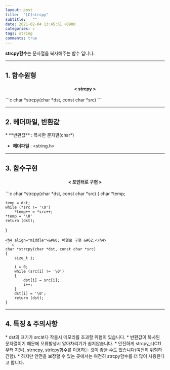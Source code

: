 ```yaml
---
layout: post
title:  "[C]strcpy"
subtitle:   ""
date: 2021-02-04 13:45:51 +0900
categories: c
tags: string
comments: true
---
```


**strcpy함수**는 문자열을 복사해주는 함수 입니다.

* * *
<h2>1. 함수원형</h2>
<h4 align="middle">&#60; strcpy &#62;</h4>
```c
char *strcpy(char *dst, const char *src)
```

* * *
<h2>2. 헤더파일, 반환값</h2>
* **반환값** : 복사한 문자열(char*)

* **헤더파일** : &lt;string.h&gt;

* * *
<h2>3. 함수구현</h2>
<h4 align="middle">&#60; 포인터로 구현 &#62;</h4>
```c
char *strcpy(char *dst, const char *src)
{
    char *temp;

    temp = dst;
    while (*src != '\0')
        *temp++ = *src++;
    *temp = '\0'
    return (dst);
}
```
<h4 align="middle">&#60; 배열로 구현 &#62;</h4>
```c
char *strcpy(char *dst, const char *src)
{
    size_t i;

    i = 0;
    while (src[i] != '\0')
    {
        dst[i] = src[i];
        i++;
    }
    dst[i] = '\0';
    return (dst);
}
```
* * *
<h2>4. 특징 & 주의사항</h2>
* dst의 크기가 src보다 작을시 메모리를 초과할 위험이 있습니다.
* 반환값이 복사된 문자열이기 때문에 오류발생시 알아차리기가 쉽지않습니다.
* 안전하게 strcpy_s(C11부터 지원), strncpy, strlcpy함수를 이용하는 것이 좋을 수도 있습니다(여전히 위험하긴함).
* 하지만 안전을 보장할 수 있는 곳에서는 여전히 strcpy함수를 더 많이 사용한다고 합니다.